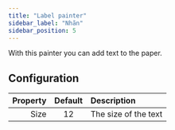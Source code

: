 ```yaml
---
title: "Label painter"
sidebar_label: "Nhãn"
sidebar_position: 5
---
```


With this painter you can add text to the paper.

## Configuration

| Property | Default | Description          |
| --------:|:-------:|:-------------------- |
|     Size |   12    | The size of the text |
